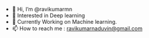 - 👋 Hi, I’m @ravikumarmn
- 👀 Interested in Deep learning
- 🌱 Currently Working on  Machine learning.
- 📫 How to reach me : ravikumarnaduvin@gmail.com

<!---
ravikumarmn/ravikumarmn is a ✨ special ✨ repository because its `README.md` (this file) appears on your GitHub profile.
You can click the Preview link to take a look at your changes.
--->
